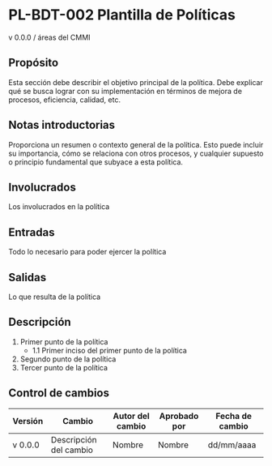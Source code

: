 # PL-BDT-002 Plantilla de Políticas

v 0.0.0 / áreas del CMMI

## Propósito

Esta sección debe describir el objetivo principal de la política. Debe explicar qué se busca lograr con su implementación en términos de mejora de procesos, eficiencia, calidad, etc.

## Notas introductorias

Proporciona un resumen o contexto general de la política. Esto puede incluir su importancia, cómo se relaciona con otros procesos, y cualquier supuesto o principio fundamental que subyace a esta política.

## Involucrados

Los involucrados en la política

## Entradas

Todo lo necesario para poder ejercer la política

## Salidas

Lo que resulta de la política

## Descripción

1. Primer punto de la política
   - 1.1 Primer inciso del primer punto de la política
2. Segundo punto de la política
3. Tercer punto de la política

## Control de cambios

| Versión | Cambio                 | Autor del cambio | Aprobado por | Fecha de cambio |
| ------- | ---------------------- | ---------------- | ------------ | --------------- |
| v 0.0.0 | Descripción del cambio | Nombre           | Nombre       | dd/mm/aaaa      |
